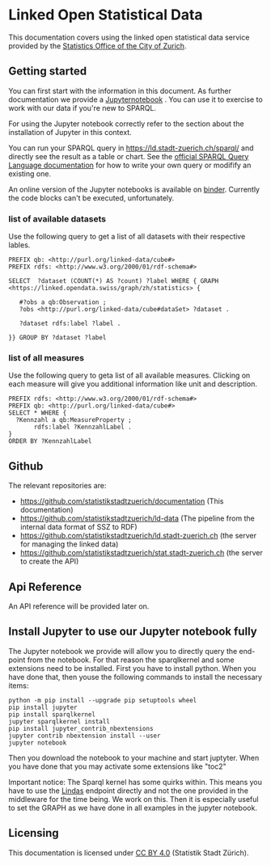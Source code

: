 # Linked Open Statistical Data 
This documentation covers using the linked open statistical data service provided by the [Statistics Office of the City of Zurich](https://www.stadt-zuerich.ch/statistik). 

## Getting started
You can first start with the information in this document. As further documentation we provide a [Jupyternotebook](https://github.com/statistikstadtzuerich/documentation/blob/master/Linked_Data/Manual/LOSD_Manual_of_Statistik_Stadt_Zurich.ipynb) . You can use it to exercise to work with our data if you're new to SPARQL.

For using the Jupyter notebook correctly refer to the section about the installation of Jupyter in this context.

You can run your SPARQL query in https://ld.stadt-zuerich.ch/sparql/ and directly see the result as a table or chart. See the [official SPARQL Query Language documentation](https://www.w3.org/TR/2013/REC-sparql11-query-20130321/) for how to write your own query or modifify an existing one. 

An online version of the Jupyter notebooks is available on [binder](https://mybinder.org/v2/gh/statistikstadtzuerich/documentation/master?filepath=Linked_Data%2FManual%2FLOSD_Manual_of_Statistik_Stadt_Zurich.ipynb). Currently the code blocks can't be executed, unfortunately. 

### list of available datasets
Use the following query to get a list of all datasets with their respective lables. 

```SPARQL
PREFIX qb: <http://purl.org/linked-data/cube#>
PREFIX rdfs: <http://www.w3.org/2000/01/rdf-schema#>

SELECT  ?dataset (COUNT(*) AS ?count) ?label WHERE { GRAPH <https://linked.opendata.swiss/graph/zh/statistics> {

   #?obs a qb:Observation ;
   ?obs <http://purl.org/linked-data/cube#dataSet> ?dataset .

   ?dataset rdfs:label ?label .

}} GROUP BY ?dataset ?label
```
### list of all measures
Use the following query to geta  list of all available measures. Clicking on each measure will give you additional information like unit and description. 
```SPARQL
PREFIX rdfs: <http://www.w3.org/2000/01/rdf-schema#>
PREFIX qb: <http://purl.org/linked-data/cube#>
SELECT * WHERE {
  ?Kennzahl a qb:MeasureProperty ;
       rdfs:label ?KennzahlLabel .
} 
ORDER BY ?KennzahlLabel
```

## Github
The relevant repositories are:
* https://github.com/statistikstadtzuerich/documentation (This documentation)
* https://github.com/statistikstadtzuerich/ld-data (The pipeline from the internal data format of SSZ to RDF)
* https://github.com/statistikstadtzuerich/ld.stadt-zuerich.ch  (the server for managing the linked data)
* https://github.com/statistikstadtzuerich/stat.stadt-zuerich.ch (the server to create the API)

## Api Reference
An API reference will be provided later on.

## Install Jupyter to use our Jupyter notebook fully
The Jupyter notebook we provide will allow you to directly query the end-point from the notebook. For that reason the sparqlkernel and some extensions need to be installed. First you have to install python. When you have done that, then youse the following commands to install the necessary items:
```
python -m pip install --upgrade pip setuptools wheel
pip install jupyter
pip install sparqlkernel
jupyter sparqlkernel install
pip install jupyter_contrib_nbextensions
jupyter contrib nbextension install --user
jupyter notebook
```
Then you download the notebook to your machine and start juptyter. When you have done that you may activate some extensions like "toc2"

Important notice: The Sparql kernel has some quirks within. This means you have to use the [Lindas](https://lindas-data.ch/) endpoint directly and not the one provided in the middleware for the time being. We work on this. Then it is especially useful to set the GRAPH as we have done in all examples in the jupyter notebook.

## Licensing
This documentation is licensed under [CC BY 4.0](https://creativecommons.org/licenses/by/4.0/) (Statistik Stadt Zürich). 
